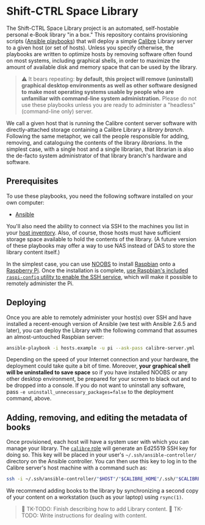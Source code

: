 # Shift-CTRL Space Library

The Shift-CTRL Space Library project is an automated, self-hostable personal e-Book library "in a box." This repository contains provisioning scripts ([Ansible playbooks](https://docs.ansible.com/ansible/latest/user_guide/playbooks.html)) that will deploy a simple [Calibre](https://calibre-ebook.com/) Library server to a given host (or set of hosts). Unless you specify otherwise, the playbooks are written to optimize hosts by removing software often found on most systems, including graphical shells, in order to maximize the amount of available disk and memory space that can be used by the library.

> :warning: It bears repeating: **by default, this project will remove (uninstall) graphical desktop environments as well as other software designed to make most operating systems usable by people who are unfamiliar with command-line system administration.** Please do not use these playbooks unless you are ready to administer a "headless" (command-line only) server.

We call a given host that is running the Calibre content server software with directly-attached storage containing a Calibre Library a *library branch*. Following the same metaphor, we call the people responsible for adding, removing, and cataloguing the contents of the library *librarians*. In the simplest case, with a single host and a single librarian, that librarian is also the de-facto system administrator of that library branch's hardware and software.

## Prerequisites

To use these playbooks, you need the following software installed on your own computer:

* [Ansible](https://ansible.com/)

You'll also need the ability to connect via SSH to the machines you list in your [host inventory](hosts.example). Also, of course, those hosts must have sufficient storage space available to hold the contents of the library. (A future version of these playbooks may offer a way to use NAS instead of DAS to store the library content itself.)

In the simplest case, you can use [NOOBS](https://www.raspberrypi.org/downloads/noobs/) to install [Raspbian](https://www.raspbian.org/) onto a [Raspberry Pi](https://www.raspberrypi.org/). Once the installation is complete, [use Raspbian's included `raspi-config` utility to enable the SSH service](https://www.raspberrypi.org/documentation/remote-access/ssh/), which will make it possible to remotely administer the Pi.

## Deploying

Once you are able to remotely administer your host(s) over SSH and have installed a recent-enough version of Ansible (we test with Ansible 2.6.5 and later), you can deploy the Library with the following command that assumes an almost-untouched Raspbian server:

```sh
ansible-playbook -i hosts.example -u pi --ask-pass calibre-server.yml
```

Depending on the speed of your Internet connection and your hardware, the deployment could take quite a bit of time. Moreover, **your graphical shell will be uninstalled to save space** so if you have installed NOOBS or any other desktop environment, be prepared for your screen to black out and to be dropped into a console. If you do not want to uninstall any software, pass `-e uninstall_unnecessary_packages=false` to the deployment command, above.

## Adding, removing, and editing the metadata of books

Once provisioned, each host will have a system user with which you can manage your library. The [`calibre` role](roles/calibre/) will generate an Ed25519 SSH key for doing so. This key will be placed in your user's `~/.ssh/ansible-controller/` directory on the Ansible controller. You can then use this key to log in to the Calibre server's host machine with a command such as:

```sh
ssh -i ~/.ssh/ansible-controller/"$HOST"/"$CALIBRE_HOME"/.ssh/"$CALIBRE_USER"_librarian_ed25519 calibre@"$HOST"
```

We recommend adding books to the library by synchronizing a second copy of your content on a workstation (such as your laptop) using `rsync(1)`.

> :construction: TK-TODO: Finish describing how to add Library content.
> :construction: TK-TODO: Write instructions for dealing with content.
